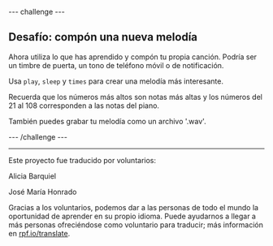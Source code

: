 --- challenge ---

## Desafío: compón una nueva melodía

Ahora utiliza lo que has aprendido y compón tu propia canción. Podría ser un timbre de puerta, un tono de teléfono móvil o de notificación.

Usa `play`, `sleep` y `times` para crear una melodía más interesante.

Recuerda que los números más altos son notas más altas y los números del 21 al 108 corresponden a las notas del piano.

También puedes grabar tu melodía como un archivo '.wav'.

--- /challenge ---


***
Este proyecto fue traducido por voluntarios:

Alicia Barquiel

José María Honrado

Gracias a los voluntarios, podemos dar a las personas de todo el mundo la oportunidad de aprender en su propio idioma. Puede ayudarnos a llegar a más personas ofreciéndose como voluntario para traducir; más información en [rpf.io/translate](https://rpf.io/translate).